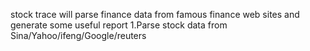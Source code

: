 stock trace will parse finance data from famous finance web sites and generate some useful report
1.Parse stock data from Sina/Yahoo/ifeng/Google/reuters



